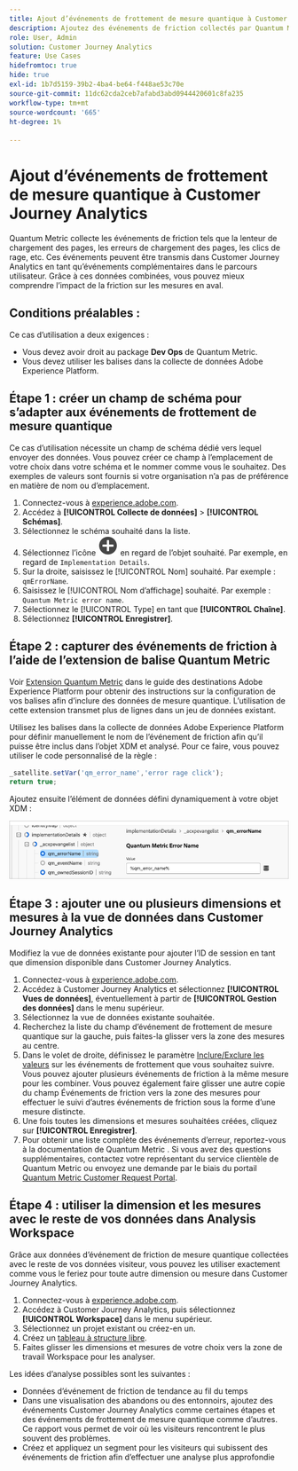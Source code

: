```yaml
---
title: Ajout d’événements de frottement de mesure quantique à Customer Journey Analytics
description: Ajoutez des événements de friction collectés par Quantum Metric aux données comportementales de Customer Journey Analytics pour approfondir les informations dans CJA.
role: User, Admin
solution: Customer Journey Analytics
feature: Use Cases
hidefromtoc: true
hide: true
exl-id: 1b7d5159-39b2-4ba4-be64-f448ae53c70e
source-git-commit: 11dc62cda2ceb7afabd3abd0944420601c8fa235
workflow-type: tm+mt
source-wordcount: '665'
ht-degree: 1%

---
```


# Ajout d’événements de frottement de mesure quantique à Customer Journey Analytics

Quantum Metric collecte les événements de friction tels que la lenteur de chargement des pages, les erreurs de chargement des pages, les clics de rage, etc. Ces événements peuvent être transmis dans Customer Journey Analytics en tant qu’événements complémentaires dans le parcours utilisateur. Grâce à ces données combinées, vous pouvez mieux comprendre l’impact de la friction sur les mesures en aval.

## Conditions préalables :

Ce cas d’utilisation a deux exigences :

* Vous devez avoir droit au package **Dev Ops** de Quantum Metric.
* Vous devez utiliser les balises dans la collecte de données Adobe Experience Platform.

## Étape 1 : créer un champ de schéma pour s’adapter aux événements de frottement de mesure quantique

Ce cas d’utilisation nécessite un champ de schéma dédié vers lequel envoyer des données. Vous pouvez créer ce champ à l’emplacement de votre choix dans votre schéma et le nommer comme vous le souhaitez. Des exemples de valeurs sont fournis si votre organisation n’a pas de préférence en matière de nom ou d’emplacement.

1. Connectez-vous à [experience.adobe.com](https://experience.adobe.com).
1. Accédez à **[!UICONTROL Collecte de données]** > **[!UICONTROL Schémas]**.
1. Sélectionnez le schéma souhaité dans la liste.
1. Sélectionnez l’icône ![Ajouter un champ](/help/assets/icons/AddCircle.svg) en regard de l’objet souhaité. Par exemple, en regard de `Implementation Details`.
1. Sur la droite, saisissez le [!UICONTROL Nom] souhaité. Par exemple : `qmErrorName`.
1. Saisissez le [!UICONTROL Nom d’affichage] souhaité. Par exemple : `Quantum Metric error name`.
1. Sélectionnez le [!UICONTROL Type] en tant que **[!UICONTROL Chaîne]**.
1. Sélectionnez **[!UICONTROL Enregistrer]**.

## Étape 2 : capturer des événements de friction à l’aide de l’extension de balise Quantum Metric

Voir [Extension Quantum Metric](https://experienceleague.adobe.com/en/docs/experience-platform/destinations/catalog/analytics/quantum-metric) dans le guide des destinations Adobe Experience Platform pour obtenir des instructions sur la configuration de vos balises afin d’inclure des données de mesure quantique. L’utilisation de cette extension transmet plus de lignes dans un jeu de données existant.

Utilisez les balises dans la collecte de données Adobe Experience Platform pour définir manuellement le nom de l’événement de friction afin qu’il puisse être inclus dans l’objet XDM et analysé. Pour ce faire, vous pouvez utiliser le code personnalisé de la règle :

```js
_satellite.setVar('qm_error_name','error rage click');
return true;
```

Ajoutez ensuite l’élément de données défini dynamiquement à votre objet XDM :

![Capture d’écran du nom de l’erreur de mesure quantique](assets/error-name.png)

## Étape 3 : ajouter une ou plusieurs dimensions et mesures à la vue de données dans Customer Journey Analytics

Modifiez la vue de données existante pour ajouter l’ID de session en tant que dimension disponible dans Customer Journey Analytics.

1. Connectez-vous à [experience.adobe.com](https://experience.adobe.com).
1. Accédez à Customer Journey Analytics et sélectionnez **[!UICONTROL Vues de données]**, éventuellement à partir de **[!UICONTROL Gestion des données]** dans le menu supérieur.
1. Sélectionnez la vue de données existante souhaitée.
1. Recherchez la liste du champ d’événement de frottement de mesure quantique sur la gauche, puis faites-la glisser vers la zone des mesures au centre.
1. Dans le volet de droite, définissez le paramètre [Inclure/Exclure les valeurs](/help/data-views/component-settings/include-exclude-values.md) sur les événements de frottement que vous souhaitez suivre. Vous pouvez ajouter plusieurs événements de friction à la même mesure pour les combiner. Vous pouvez également faire glisser une autre copie du champ Événements de friction vers la zone des mesures pour effectuer le suivi d’autres événements de friction sous la forme d’une mesure distincte.
1. Une fois toutes les dimensions et mesures souhaitées créées, cliquez sur **[!UICONTROL Enregistrer]**.
1. Pour obtenir une liste complète des événements d’erreur, reportez-vous à la documentation de Quantum Metric . Si vous avez des questions supplémentaires, contactez votre représentant du service clientèle de Quantum Metric ou envoyez une demande par le biais du portail [Quantum Metric Customer Request Portal](https://community.quantummetric.com/s/public-support-page).

## Étape 4 : utiliser la dimension et les mesures avec le reste de vos données dans Analysis Workspace

Grâce aux données d’événement de friction de mesure quantique collectées avec le reste de vos données visiteur, vous pouvez les utiliser exactement comme vous le feriez pour toute autre dimension ou mesure dans Customer Journey Analytics.

1. Connectez-vous à [experience.adobe.com](https://experience.adobe.com).
1. Accédez à Customer Journey Analytics, puis sélectionnez **[!UICONTROL Workspace]** dans le menu supérieur.
1. Sélectionnez un projet existant ou créez-en un.
1. Créez un [tableau à structure libre](/help/analysis-workspace/visualizations/freeform-table/freeform-table.md).
1. Faites glisser les dimensions et mesures de votre choix vers la zone de travail Workspace pour les analyser.

Les idées d’analyse possibles sont les suivantes :

* Données d’événement de friction de tendance au fil du temps
* Dans une visualisation des abandons ou des entonnoirs, ajoutez des événements Customer Journey Analytics comme certaines étapes et des événements de frottement de mesure quantique comme d’autres. Ce rapport vous permet de voir où les visiteurs rencontrent le plus souvent des problèmes.
* Créez et appliquez un segment pour les visiteurs qui subissent des événements de friction afin d’effectuer une analyse plus approfondie
